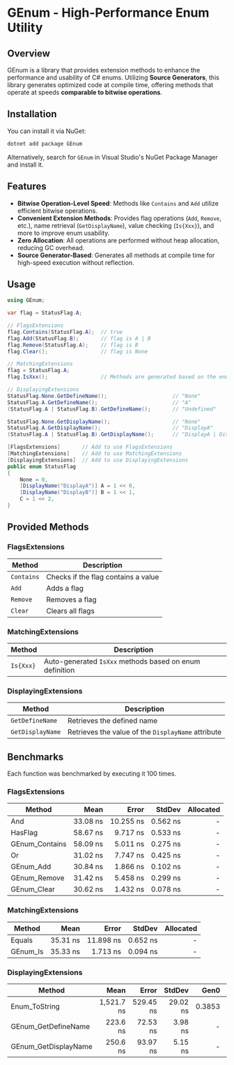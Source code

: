 # GEnum - High-Performance Enum Utility

## Overview

GEnum is a library that provides extension methods to enhance the performance and usability of C# enums. Utilizing **Source Generators**, this library generates optimized code at compile time, offering methods that operate at speeds **comparable to bitwise operations**.

## Installation

You can install it via NuGet:

```sh
dotnet add package GEnum
```

Alternatively, search for `GEnum` in Visual Studio's NuGet Package Manager and install it.

## Features

- **Bitwise Operation-Level Speed**: Methods like `Contains` and `Add` utilize efficient bitwise operations.
- **Convenient Extension Methods**: Provides flag operations (`Add`, `Remove`, etc.), name retrieval (`GetDisplayName`), value checking (`Is{Xxx}`), and more to improve enum usability.
- **Zero Allocation**: All operations are performed without heap allocation, reducing GC overhead.
- **Source Generator-Based**: Generates all methods at compile time for high-speed execution without reflection.

## Usage

```csharp
using GEnum;

var flag = StatusFlag.A;

// FlagsExtensions
flag.Contains(StatusFlag.A);  // true
flag.Add(StatusFlag.B);       // flag is A | B
flag.Remove(StatusFlag.A);    // flag is B
flag.Clear();                 // flag is None

// MatchingExtensions
flag = StatusFlag.A;
flag.IsXxx();                 // Methods are generated based on the enum definition

// DisplayingExtensions
StatusFlag.None.GetDefineName();                     // "None"
StatusFlag.A.GetDefineName();                        // "A"
(StatusFlag.A | StatusFlag.B).GetDefineName();       // "Undefined"

StatusFlag.None.GetDisplayName();                    // "None"
StatusFlag.A.GetDisplayName();                       // "DisplayA"
(StatusFlag.A | StatusFlag.B).GetDisplayName();      // "DisplayA | DisplayB"

[FlagsExtensions]       // Add to use FlagsExtensions
[MatchingExtensions]    // Add to use MatchingExtensions
[DisplayingExtensions]  // Add to use DisplayingExtensions
public enum StatusFlag
{
    None = 0,
    [DisplayName("DisplayA")] A = 1 << 0,
    [DisplayName("DisplayB")] B = 1 << 1,
    C = 1 << 2,
}
```

## Provided Methods

### FlagsExtensions

| Method     | Description                         |
|------------|-------------------------------------|
| `Contains` | Checks if the flag contains a value |
| `Add`      | Adds a flag                         |
| `Remove`   | Removes a flag                      |
| `Clear`    | Clears all flags                    |

### MatchingExtensions

| Method    | Description                                     |
|-----------|-------------------------------------------------|
| `Is{Xxx}` | Auto-generated `IsXxx` methods based on enum definition |

### DisplayingExtensions

| Method            | Description                              |
|-------------------|------------------------------------------|
| `GetDefineName`   | Retrieves the defined name               |
| `GetDisplayName`  | Retrieves the value of the `DisplayName` attribute |

## Benchmarks

Each function was benchmarked by executing it 100 times.

### FlagsExtensions

| Method         | Mean     | Error     | StdDev   | Allocated |
|----------------|---------:|----------:|---------:|----------:|
| And            | 33.08 ns | 10.255 ns | 0.562 ns |         - |
| HasFlag        | 58.67 ns |  9.717 ns | 0.533 ns |         - |
| GEnum_Contains | 58.09 ns |  5.011 ns | 0.275 ns |         - |
| Or             | 31.02 ns |  7.747 ns | 0.425 ns |         - |
| GEnum_Add      | 30.84 ns |  1.866 ns | 0.102 ns |         - |
| GEnum_Remove   | 31.42 ns |  5.458 ns | 0.299 ns |         - |
| GEnum_Clear    | 30.62 ns |  1.432 ns | 0.078 ns |         - |

### MatchingExtensions

| Method   | Mean     | Error     | StdDev   | Allocated |
|----------|---------:|----------:|---------:|----------:|
| Equals   | 35.31 ns | 11.898 ns | 0.652 ns |         - |
| GEnum_Is | 35.33 ns |  1.713 ns | 0.094 ns |         - |

### DisplayingExtensions

| Method               | Mean       | Error     | StdDev   | Gen0   | Allocated |
|----------------------|-----------:|----------:|---------:|-------:|----------:|
| Enum_ToString        | 1,521.7 ns | 529.45 ns | 29.02 ns | 0.3853 |    2424 B |
| GEnum_GetDefineName  |   223.6 ns |  72.53 ns |  3.98 ns |      - |         - |
| GEnum_GetDisplayName |   250.6 ns |  93.97 ns |  5.15 ns |      - |         - |

